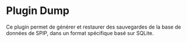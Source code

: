# Plugin Dump

Ce plugin permet de générer et restaurer des sauvegardes de la base de données de SPIP, dans un format spécifique basé sur SQLite.
